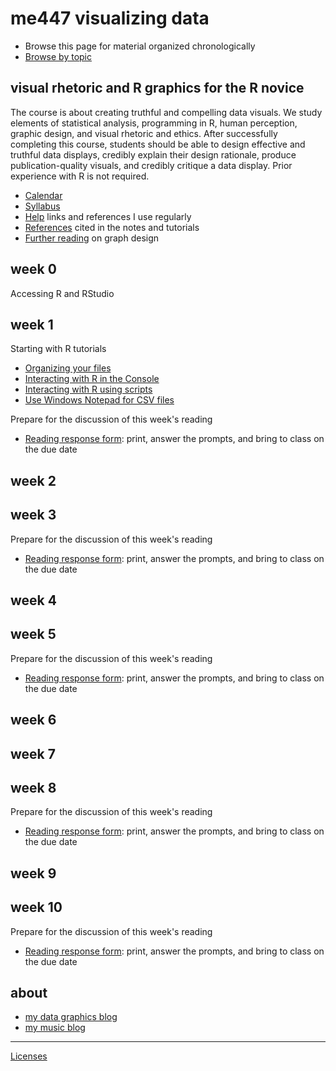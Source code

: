 
me447 visualizing data
======================

-   Browse this page for material organized chronologically
-   [Browse by topic](cm/cm001_org-by-topic.md)

visual rhetoric and R graphics for the R novice
-----------------------------------------------

The course is about creating truthful and compelling data visuals. We study elements of statistical analysis, programming in R, human perception, graphic design, and visual rhetoric and ethics. After successfully completing this course, students should be able to design effective and truthful data displays, credibly explain their design rationale, produce publication-quality visuals, and credibly critique a data display. Prior experience with R is not required.

-   [Calendar](cm/cm002_calendar.pdf)
-   [Syllabus](cm/cm003_syllabus.md)
-   [Help](cm/cm004_getting-help.md) links and references I use regularly
-   [References](cm/cm009_references.md) cited in the notes and tutorials
-   [Further reading](http://www.graphdoctor.com/archives/154) on graph design

week 0
------

Accessing R and RStudio

week 1
------

Starting with R tutorials

-   [Organizing your files](cm/cm010_organize-files.md)
-   [Interacting with R in the Console](cm/cm011_using-console.md)
-   [Interacting with R using scripts](cm/cm012_using-scripts.md)
-   [Use Windows Notepad for CSV files](cm/cm013_notepad-for-csv.md)

Prepare for the discussion of this week's reading

-   [Reading response form](cm/cm014_reading-response-form.pdf): print, answer the prompts, and bring to class on the due date

week 2
------

week 3
------

Prepare for the discussion of this week's reading

-   [Reading response form](cm/cm014_reading-response-form.pdf): print, answer the prompts, and bring to class on the due date

week 4
------

week 5
------

Prepare for the discussion of this week's reading

-   [Reading response form](cm/cm014_reading-response-form.pdf): print, answer the prompts, and bring to class on the due date

week 6
------

week 7
------

week 8
------

Prepare for the discussion of this week's reading

-   [Reading response form](cm/cm014_reading-response-form.pdf): print, answer the prompts, and bring to class on the due date

week 9
------

week 10
-------

Prepare for the discussion of this week's reading

-   [Reading response form](cm/cm014_reading-response-form.pdf): print, answer the prompts, and bring to class on the due date

about
-----

-   [my data graphics blog](http://www.graphdoctor.com/)
-   [my music blog](http://www.richardlaytonmusic.com/)

------------------------------------------------------------------------

[Licenses](LICENSE.md)
